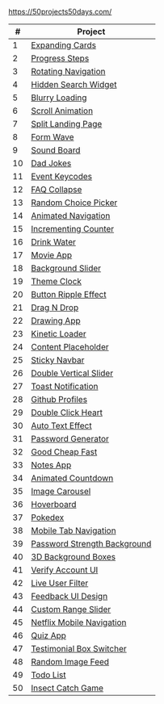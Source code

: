 https://50projects50days.com/

| #   | Project                                                                                             |
| --- | --------------------------------------------------------------------------------------------------- |
| 1   | [Expanding Cards](https://front-loop.github.io/css-50/01-expanding-cards)                           |
| 2   | [Progress Steps](https://front-loop.github.io/css-50/02-progress-steps)                             |
| 3   | [Rotating Navigation](https://front-loop.github.io/css-50/03-rotating-navigation)                   |
| 4   | [Hidden Search Widget](https://front-loop.github.io/css-50/04-hidden-search-widget)                 |
| 5   | [Blurry Loading](https://front-loop.github.io/css-50/05-blurry-loading)                             |
| 6   | [Scroll Animation](https://front-loop.github.io/css-50/06-scroll-animation)                         |
| 7   | [Split Landing Page](https://front-loop.github.io/css-50/07-split-landing-page)                     |
| 8   | [Form Wave](https://front-loop.github.io/css-50/08-form-wave)                                       |
| 9   | [Sound Board](https://front-loop.github.io/css-50/09-sound-board)                                   |
| 10  | [Dad Jokes](https://front-loop.github.io/css-50/10-dad-jokes)                                       |
| 11  | [Event Keycodes](https://front-loop.github.io/css-50/11-event-keycodes)                             |
| 12  | [FAQ Collapse](https://front-loop.github.io/css-50/12-faq-collapse)                                 |
| 13  | [Random Choice Picker](https://front-loop.github.io/css-50/13-random-choice-picker)                 |
| 14  | [Animated Navigation](https://front-loop.github.io/css-50/14-animated-navigation)                   |
| 15  | [Incrementing Counter](https://front-loop.github.io/css-50/15-incrementing-counter)                 |
| 16  | [Drink Water](https://front-loop.github.io/css-50/16-drink-water)                                   |
| 17  | [Movie App](https://front-loop.github.io/css-50/17-movie-app)                                       |
| 18  | [Background Slider](https://front-loop.github.io/css-50/18-background-slider)                       |
| 19  | [Theme Clock](https://front-loop.github.io/css-50/19-theme-clock)                                   |
| 20  | [Button Ripple Effect](https://front-loop.github.io/css-50/20-button-ripple-effect)                 |
| 21  | [Drag N Drop](https://front-loop.github.io/css-50/21-drag-n-drop)                                   |
| 22  | [Drawing App](https://front-loop.github.io/css-50/22-drawing-app)                                   |
| 23  | [Kinetic Loader](https://front-loop.github.io/css-50/23-kinetic-loader)                             |
| 24  | [Content Placeholder](https://front-loop.github.io/css-50/24-content-placeholder)                   |
| 25  | [Sticky Navbar](https://front-loop.github.io/css-50/25-sticky-navbar)                               |
| 26  | [Double Vertical Slider](https://front-loop.github.io/css-50/26-double-vertical-slider)             |
| 27  | [Toast Notification](https://front-loop.github.io/css-50/27-toast-notification)                     |
| 28  | [Github Profiles](https://front-loop.github.io/css-50/28-github-profiles)                           |
| 29  | [Double Click Heart](https://front-loop.github.io/css-50/29-double-click-heart)                     |
| 30  | [Auto Text Effect](https://front-loop.github.io/css-50/30-auto-text-effect)                         |
| 31  | [Password Generator](https://front-loop.github.io/css-50/31-password-generator)                     |
| 32  | [Good Cheap Fast](https://front-loop.github.io/css-50/32-good-cheap-fast)                           |
| 33  | [Notes App](https://front-loop.github.io/css-50/33-notes-app)                                       |
| 34  | [Animated Countdown](https://front-loop.github.io/css-50/34-animated-countdown)                     |
| 35  | [Image Carousel](https://front-loop.github.io/css-50/35-image-carousel)                             |
| 36  | [Hoverboard](https://front-loop.github.io/css-50/36-hoverboard)                                     |
| 37  | [Pokedex](https://front-loop.github.io/css-50/37-pokedex)                                           |
| 38  | [Mobile Tab Navigation](https://front-loop.github.io/css-50/38-mobile-tab-navigation)               |
| 39  | [Password Strength Background](https://front-loop.github.io/css-50/39-password-strength-background) |
| 40  | [3D Background Boxes](https://front-loop.github.io/css-50/40-3d-background-boxes)                   |
| 41  | [Verify Account UI](https://front-loop.github.io/css-50/41-verify-account-ui)                       |
| 42  | [Live User Filter](https://front-loop.github.io/css-50/42-live-user-filter)                         |
| 43  | [Feedback UI Design](https://front-loop.github.io/css-50/43-feedback-ui-design)                     |
| 44  | [Custom Range Slider](https://front-loop.github.io/css-50/44-custom-range-slider)                   |
| 45  | [Netflix Mobile Navigation](https://front-loop.github.io/css-50/45-netflix-mobile-navigation)       |
| 46  | [Quiz App](https://front-loop.github.io/css-50/46-quiz-app)                                         |
| 47  | [Testimonial Box Switcher](https://front-loop.github.io/css-50/47-testimonial-box-switcher)         |
| 48  | [Random Image Feed](https://front-loop.github.io/css-50/48-random-image-feed)                       |
| 49  | [Todo List](https://front-loop.github.io/css-50/49-todo-list)                                       |
| 50  | [Insect Catch Game](https://front-loop.github.io/css-50/50-insect-catch-game)                       |
